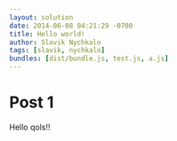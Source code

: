 ```yaml
---
layout: solution
date: 2014-06-08 04:21:29 -0700
title: Hello world!
author: Slavik Nychkalo
tags: [slavik, nychkalo]
bundles: [dist/bundle.js, test.js, a.js]
---
```



# Post 1

Hello qols!!
